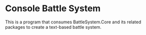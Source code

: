 # Console Battle System

This is a program that consumes BattleSystem.Core and its related packages to create a text-based battle system.
